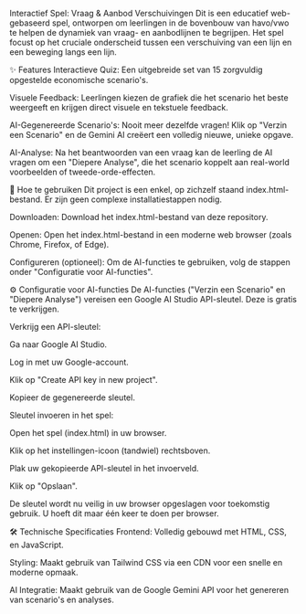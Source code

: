Interactief Spel: Vraag & Aanbod Verschuivingen
Dit is een educatief web-gebaseerd spel, ontworpen om leerlingen in de bovenbouw van havo/vwo te helpen de dynamiek van vraag- en aanbodlijnen te begrijpen. Het spel focust op het cruciale onderscheid tussen een verschuiving van een lijn en een beweging langs een lijn.

✨ Features
Interactieve Quiz: Een uitgebreide set van 15 zorgvuldig opgestelde economische scenario's.

Visuele Feedback: Leerlingen kiezen de grafiek die het scenario het beste weergeeft en krijgen direct visuele en tekstuele feedback.

AI-Gegenereerde Scenario's: Nooit meer dezelfde vragen! Klik op "Verzin een Scenario" en de Gemini AI creëert een volledig nieuwe, unieke opgave.

AI-Analyse: Na het beantwoorden van een vraag kan de leerling de AI vragen om een "Diepere Analyse", die het scenario koppelt aan real-world voorbeelden of tweede-orde-effecten.

🚀 Hoe te gebruiken
Dit project is een enkel, op zichzelf staand index.html-bestand. Er zijn geen complexe installatiestappen nodig.

Downloaden: Download het index.html-bestand van deze repository.

Openen: Open het index.html-bestand in een moderne web browser (zoals Chrome, Firefox, of Edge).

Configureren (optioneel): Om de AI-functies te gebruiken, volg de stappen onder "Configuratie voor AI-functies".

⚙️ Configuratie voor AI-functies
De AI-functies ("Verzin een Scenario" en "Diepere Analyse") vereisen een Google AI Studio API-sleutel. Deze is gratis te verkrijgen.

Verkrijg een API-sleutel:

Ga naar Google AI Studio.

Log in met uw Google-account.

Klik op "Create API key in new project".

Kopieer de gegenereerde sleutel.

Sleutel invoeren in het spel:

Open het spel (index.html) in uw browser.

Klik op het instellingen-icoon (tandwiel) rechtsboven.

Plak uw gekopieerde API-sleutel in het invoerveld.

Klik op "Opslaan".

De sleutel wordt nu veilig in uw browser opgeslagen voor toekomstig gebruik. U hoeft dit maar één keer te doen per browser.

🛠️ Technische Specificaties
Frontend: Volledig gebouwd met HTML, CSS, en JavaScript.

Styling: Maakt gebruik van Tailwind CSS via een CDN voor een snelle en moderne opmaak.

AI Integratie: Maakt gebruik van de Google Gemini API voor het genereren van scenario's en analyses.
